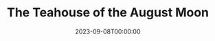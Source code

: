 ---
title: The Teahouse of the August Moon
date: 2023-09-08T00:00:00
opening_date: 1957-09-25
closing_date: 1957-10-05
layout: productions
playbill:
Theatre: Theatre Jacksonville
Venue: Little Theatre
cast:
- Sakini: Bill Gibbs
- Sgt. Gregovich: James Boyer
- Col. Wainwright Purdy, III: Jack Somack
- Captain Fisby: Roby Robson
- Old Woman: Florence Somack
- Old Woman's Daughter: Linda Willard
- The Daughter's Children:
  - Beth Brecker
  - Karen Green
  - Brent Turbow
  - Barry Henline
- Lady Astor: Lady Astor
- Mr. Hokaida: L.J. Gift
- Mr. Omura: Norman Howard
- Mr. Sumata: Hugh Henline
- Mr. Sumata's Father: David Berrior
- Mr. Seiko: Klip Smith
- Miss Higa-Jiga: Esther Barnes
- Mr. Keora: Dr. Alvin Gross
- Mr. Oshira: Elmo Lehman
- Lotus Blossom: Rosa Harlan
- Captain McLean: Marshall Grauer
- Villager:
  - Bruce Henn
  - Clifford Walker
  - Araron Bowden
  - Jerry Long
- Ladies' League for Democratic Action:
  - Marie Tankersley
  - Lynn Sharer
  - Ruth Hutton
  - Ann Martinez
  - Sandy Brecker
  - Lynn Ross
crew:
- Director: Maurice Geoffrey
- Set Supervisor: Richard Snavely
- Stage Manager:
  - Abby Fink
  - Hugh Henline
  - Dixie Cohen
- Bookholder: Rose Forney
- Sound Effects: Frank Ridge
- Choreography: Betty Ogilvie
- Dialect Advisor:
  - Darrell Riley
  - Jack Campbell
- Lighting:
  - Norman Howard
  - Charles Tankersley
  - Pete House
  - Walter Quattlebaum
  - David Berrior
- Wardrobe:
  - Katherine Groves
  - Eula Mae Snow
  - Marie Tankersley
  - Marie Bristow
  - Taiko Perry
  - Archie Eason
  - Doris Edwards
  - Phyllis Groves
  - Florence Somack
- Properties:
  - Helen Keegan
  - Winifred Horne
  - Pat Robson
  - Eileen Quattlebaum
  - Rozelle Cohen
  - Ralph Anderson
- Make-up:
  - Polly Clendening
  - Jane Porter
- Scenery:
  - Fritz Ashworth
  - Hugh Henline
  - Dixie Cohen
  - Felix Jacobs
  - Bob Keegan
  - Fred Raggett, Jr.
  - Bob Gefter
  - Abbey Fink
  - Bob Phillips
  - Frank Ridge
  - Norman Howard
  - Barry Henline
  - James Bibb
  - Neil Forster
  - Rozelle Cohen
  - Florence Somack
  - Dorothy Massey
  - Marion Conner
  - Beverly Fink
  - Jim Ashworth
  - Ralph Anderson
  - Helen Keegan
  - Harold Henderson
  - Ferguson Barnes
  - Sue Henderson
  - Eddie Curtis
  - Marie Tankersley
  - Jim Mattox
  - Lee Rice
  - James W. Harris, II
  - Jack Fleet
  - Susan Massey
  - Klip Smith
  - JoAnne Hicks
  - Garfield McPherson
  - Bob Kornegay
orchestra:
---